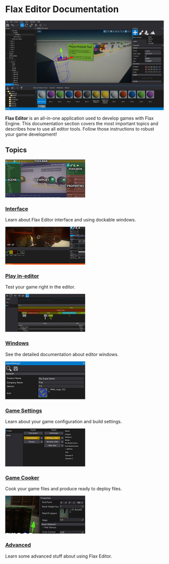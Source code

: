 # Flax Editor Documentation

![Flax Editor](media/title.jpg)

**Flax Editor** is an all-in-one application used to develop games with Flax Engine.
This documentation section covers the most important topics and describes how to use all editor tools.
Follow those instructions to robust your game development!

## Topics

<div class="frontpage">

<div class="frontpage-section">
<a href="interface.md"><img src="media/layout-icon.jpg"></a>
<h3><a href="interface.md">Interface</a></h3>
<p>Learn about Flax Editor interface and using dockable windows.</p>
</div>

<div class="frontpage-section">
<a href="play-in-editor.md"><img src="media/play-in-editor-icon.jpg"></a>
<h3><a href="play-in-editor.md">Play in-editor</a></h3>
<p>Test your game right in the editor.</p>
</div>

<div class="frontpage-section">
<a href="windows/index.md"><img src="windows/media/icon.jpg"></a>
<h3><a href="windows/index.md">Windows</a></h3>
<p>See the detailed documentation about editor windows.</p>
</div>

<div class="frontpage-section">
<a href="game-settings/index.md"><img src="game-settings/media/icon.jpg"></a>
<h3><a href="game-settings/index.md">Game Settings</a></h3>
<p>Learn about your game configuration and build settings.</p>
</div>

<div class="frontpage-section">
<a href="game-cooker/index.md"><img src="game-cooker/media/icon.jpg"></a>
<h3><a href="game-cooker/index.md">Game Cooker</a></h3>
<p>Cook your game files and produce ready to deploy files.</p>
</div>

<div class="frontpage-section">
<a href="advanced/index.md"><img src="advanced/media/icon.jpg"></a>
<h3><a href="advanced/index.md">Advanced</a></h3>
<p>Learn some advanced stuff about using Flax Editor.</p>
</div>

</div>


